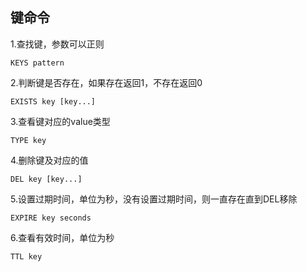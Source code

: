 ## 键命令

1.查找键，参数可以正则

```
KEYS pattern
```

2.判断键是否存在，如果存在返回1，不存在返回0

```
EXISTS key [key...]
```

3.查看键对应的value类型

```
TYPE key
```

4.删除键及对应的值

```
DEL key [key...]
```

5.设置过期时间，单位为秒，没有设置过期时间，则一直存在直到DEL移除

```
EXPIRE key seconds
```

6.查看有效时间，单位为秒

```
TTL key
```


